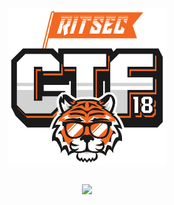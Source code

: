 <p align="center"><img src="Files/ritsec-ctf18.png" height="50%" width="50%"></p>

``` shell

```

<p align="center"><img src="Files/"></p>


<p align="left"><a href="https://github.com/Ne0Lux-C1Ph3r/WRITE-UP/blob/master/RITSEC_CTF_2018"></a></p> 
<p align="left"><a href="https://github.com/Ne0Lux-C1Ph3r/WRITE-UP/blob/master/RITSEC_CTF_2018"></a></p>
<p align="left"><a href="https://github.com/Ne0Lux-C1Ph3r/WRITE-UP/blob/master/RITSEC_CTF_2018"></a></p> 
<p align="left"><a href="https://github.com/Ne0Lux-C1Ph3r/WRITE-UP/blob/master/RITSEC_CTF_2018"></a></p>

